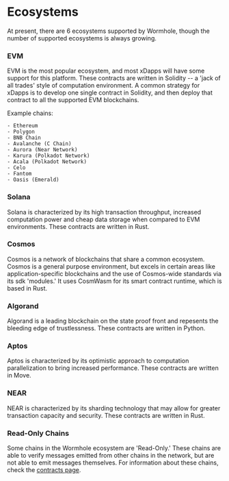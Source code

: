 # Ecosystems

At present, there are 6 ecosystems supported by Wormhole, though the number of supported ecosystems is always growing.

### EVM

EVM is the most popular ecosystem, and most xDapps will have some support for this platform. These contracts are written in Solidity -- a 'jack of all trades' style of computation environment. A common strategy for xDapps is to develop one single contract in Solidity, and then deploy that contract to all the supported EVM blockchains.

Example chains:

    - Ethereum
    - Polygon
    - BNB Chain
    - Avalanche (C Chain)
    - Aurora (Near Network)
    - Karura (Polkadot Network)
    - Acala (Polkadot Network)
    - Celo
    - Fantom
    - Oasis (Emerald)

### Solana

Solana is characterized by its high transaction throughput, increased computation power and cheap data storage when compared to EVM environments. These contracts are written in Rust.

### Cosmos

Cosmos is a network of blockchains that share a common ecosystem. Cosmos is a general purpose environment, but excels in certain areas like application-specific blockchains and the use of Cosmos-wide standards via its sdk 'modules.' It uses CosmWasm for its smart contract runtime, which is based in Rust.

### Algorand

Algorand is a leading blockchain on the state proof front and repesents the bleeding edge of trustlessness. These contracts are written in Python.

### Aptos

Aptos is characterized by its optimistic approach to computation parallelization to bring increased performance. These contracts are written in Move.

### NEAR

NEAR is characterized by its sharding technology that may allow for greater transaction capacity and security. These contracts are written in Rust.

### Read-Only Chains

Some chains in the Wormhole ecosystem are 'Read-Only.' These chains are able to verify messages emitted from other chains in the network, but are not able to emit messages themselves. For information about these chains, check the [contracts page](../../reference/contracts.md).
